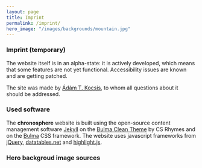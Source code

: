 ```yaml
---
layout: page
title: Imprint 
permalink: /imprint/
hero_image: "/images/backgrounds/mountain.jpg"
---
```


### Imprint (temporary)

The website itself is in an alpha-state: it is actively developed, which means that some features are not yet functional. Accessibility issues are known and are getting patched. 

The site was made by [Ádám T. Kocsis](https://palaeobiology.nat.fau.de/people/instructors/kocsis/), to whom all questions about it should be addressed. 

### Used software

The **chronosphere** website is built using the open-source content management software [Jekyll](https://jekyllrb.com/) on the [Bulma Clean Theme](https://github.com/chrisrhymes/bulma-clean-theme) by CS Rhymes and on the [Bulma](https://bulma.io/) CSS framework. The website uses javascript frameworks from [jQuery](https://jquery.com/), [datatables.net](https://datatables.net/) and [highlight.js](https://highlightjs.org/).



### Hero backgroud image sources

